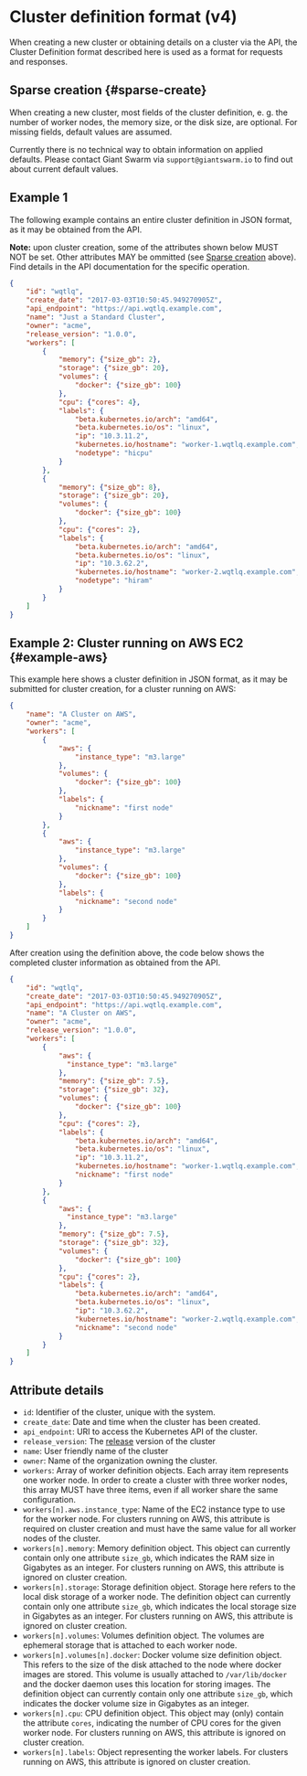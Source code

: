 # Cluster definition format (v4)

When creating a new cluster or obtaining details on a cluster via the API, the Cluster Definition format described here is used as a format for requests and responses.

## Sparse creation {#sparse-create}

When creating a new cluster, most fields of the cluster definition, e. g. the number of worker nodes, the memory size, or the disk size, are optional. For missing fields, default values are assumed.

Currently there is no technical way to obtain information on applied defaults. Please contact Giant Swarm via `support@giantswarm.io` to find out about current default values.

## Example 1

The following example contains an entire cluster definition in JSON format, as it may be obtained from the API.

__Note:__ upon cluster creation, some of the attributes shown below MUST NOT be set. Other attributes MAY be ommitted (see [Sparse creation](#sparse-create) above). Find details in the API documentation for the specific operation.

```json
{
    "id": "wqtlq",
    "create_date": "2017-03-03T10:50:45.949270905Z",
    "api_endpoint": "https://api.wqtlq.example.com",
    "name": "Just a Standard Cluster",
    "owner": "acme",
    "release_version": "1.0.0",
    "workers": [
        {
            "memory": {"size_gb": 2},
            "storage": {"size_gb": 20},
            "volumes": {
                "docker": {"size_gb": 100}
            },
            "cpu": {"cores": 4},
            "labels": {
                "beta.kubernetes.io/arch": "amd64",
                "beta.kubernetes.io/os": "linux",
                "ip": "10.3.11.2",
                "kubernetes.io/hostname": "worker-1.wqtlq.example.com",
                "nodetype": "hicpu"
            }
        },
        {
            "memory": {"size_gb": 8},
            "storage": {"size_gb": 20},
            "volumes": {
                "docker": {"size_gb": 100}
            },
            "cpu": {"cores": 2},
            "labels": {
                "beta.kubernetes.io/arch": "amd64",
                "beta.kubernetes.io/os": "linux",
                "ip": "10.3.62.2",
                "kubernetes.io/hostname": "worker-2.wqtlq.example.com",
                "nodetype": "hiram"
            }
        }
    ]
}
```

## Example 2: Cluster running on AWS EC2 {#example-aws}

This example here shows a cluster definition in JSON format, as it may be submitted for cluster creation, for a cluster running on AWS:

```json
{
    "name": "A Cluster on AWS",
    "owner": "acme",
    "workers": [
        {
            "aws": {
                "instance_type": "m3.large"
            },
            "volumes": {
                "docker": {"size_gb": 100}
            },
            "labels": {
                "nickname": "first node"
            }
        },
        {
            "aws": {
                "instance_type": "m3.large"
            },
            "volumes": {
                "docker": {"size_gb": 100}
            },
            "labels": {
                "nickname": "second node"
            }
        }
    ]
}
```

After creation using the definition above, the code below shows the completed cluster information as obtained from the API.

```json
{
    "id": "wqtlq",
    "create_date": "2017-03-03T10:50:45.949270905Z",
    "api_endpoint": "https://api.wqtlq.example.com",
    "name": "A Cluster on AWS",
    "owner": "acme",
    "release_version": "1.0.0",
    "workers": [
        {
            "aws": {
              "instance_type": "m3.large"
            },
            "memory": {"size_gb": 7.5},
            "storage": {"size_gb": 32},
            "volumes": {
                "docker": {"size_gb": 100}
            },
            "cpu": {"cores": 2},
            "labels": {
                "beta.kubernetes.io/arch": "amd64",
                "beta.kubernetes.io/os": "linux",
                "ip": "10.3.11.2",
                "kubernetes.io/hostname": "worker-1.wqtlq.example.com",
                "nickname": "first node"
            }
        },
        {
            "aws": {
              "instance_type": "m3.large"
            },
            "memory": {"size_gb": 7.5},
            "storage": {"size_gb": 32},
            "volumes": {
                "docker": {"size_gb": 100}
            },
            "cpu": {"cores": 2},
            "labels": {
                "beta.kubernetes.io/arch": "amd64",
                "beta.kubernetes.io/os": "linux",
                "ip": "10.3.62.2",
                "kubernetes.io/hostname": "worker-2.wqtlq.example.com",
                "nickname": "second node"
            }
        }
    ]
}
```

## Attribute details

- `id`: Identifier of the cluster, unique with the system.
- `create_date`: Date and time when the cluster has been created.
- `api_endpoint`: URI to access the Kubernetes API of the cluster.
- `release_version`: The [release](https://docs.giantswarm.io/api/#tag/releases) version of the cluster
- `name`: User friendly name of the cluster
- `owner`: Name of the organization owning the cluster.
- `workers`: Array of worker definition objects. Each array item represents one worker node. In order to create a cluster with three worker nodes, this array MUST have three items, even if all worker share the same configuration.
- `workers[n].aws.instance_type`: Name of the EC2 instance type to use for the worker node. For clusters running on AWS, this attribute is required on cluster creation and must have the same value for all worker nodes of the cluster.
- `workers[n].memory`: Memory definition object. This object can currently contain only one attribute `size_gb`, which indicates the RAM size in Gigabytes as an integer. For clusters running on AWS, this attribute is ignored on cluster creation.
- `workers[n].storage`: Storage definition object. Storage here refers to the local disk storage of a worker node. The definition object can currently contain only one attribute `size_gb`, which indicates the local storage size in Gigabytes as an integer. For clusters running on AWS, this attribute is ignored on cluster creation.
- `workers[n].volumes`: Volumes definition object. The volumes are ephemeral storage that is attached to each worker node. 
- `workers[n].volumes[n].docker`: Docker volume size definition object. This refers to the size of the disk attached to the node where docker images are stored. This volume is usually attached to `/var/lib/docker` and the docker daemon uses this location for storing images. The definition object can currently contain only one attribute `size_gb`, which indicates the docker volume size in Gigabytes as an integer. 
- `workers[n].cpu`: CPU definition object. This object may (only) contain the attribute `cores`, indicating the number of CPU cores for the given worker node. For clusters running on AWS, this attribute is ignored on cluster creation.
- `workers[n].labels`: Object representing the worker labels. For clusters running on AWS, this attribute is ignored on cluster creation.
